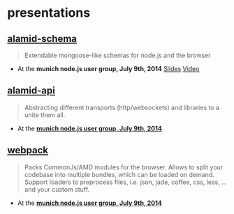 presentations
=============

## [alamid-schema](https://github.com/peerigon/alamid-schema)

> Extendable mongoose-like schemas for node.js and the browser 

* At the __munich node.js user group, July 9th, 2014__ [Slides](https://peerigon.github.io/presentations/2014-07-09-MNUG-alamid-schema)  [Video](https://www.youtube.com/watch?v=U5goZCiuh5U)


## [alamid-api](https://github.com/peerigon/alamid-api)

> Abstracting different transports (http/websockets) and libraries to a unite them all.

* At the [__munich node.js user group, July 9th, 2014__](https://peerigon.github.io/presentations/2014-07-09-MNUG-alamid-api)

## [webpack](https://webpack.github.io)

> Packs CommonJs/AMD modules for the browser. Allows to split your codebase into multiple bundles, which can be loaded on demand. Support loaders to preprocess files, i.e. json, jade, coffee, css, less, ... and your custom stuff.

* At the [__munich node.js user group, July 9th, 2014__](https://peerigon.github.io/presentations/2014-07-09-MNUG-webpack)

